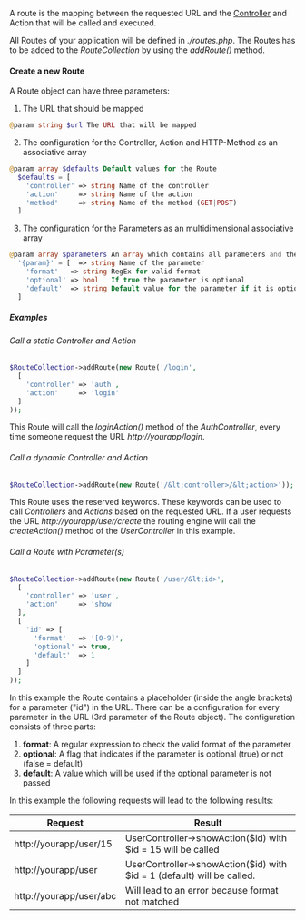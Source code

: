 A route is the mapping between the requested URL and the [Controller](controller.md) and Action that will be called and executed.

All Routes of your application will be defined in *./routes.php*. The Routes has to be added to the *RouteCollection* by using the *addRoute()* method.

#### Create a new Route

A Route object can have three parameters:
1. The URL that should be mapped
```php
@param string $url The URL that will be mapped
```
2. The configuration for the Controller, Action and HTTP-Method as an associative array
```php
@param array $defaults Default values for the Route
  $defaults = [
    'controller' => string Name of the controller
    'action'     => string Name of the action
    'method'     => string Name of the method (GET|POST)
  ]
```
3. The configuration for the Parameters as an multidimensional associative array
```php
@param array $parameters An array which contains all parameters and their options
  '{param}' = [  => string Name of the parameter
    'format'   => string RegEx for valid format
    'optional' => bool   If true the parameter is optional
    'default'  => string Default value for the parameter if it is optional
  ]
```

##### Examples
###### Call a static Controller and Action

```php
$RouteCollection->addRoute(new Route('/login',
  [
    'controller' => 'auth',
    'action'	 => 'login'
  ]
));
```
This Route will call the *loginAction()* method of the *AuthController*, every time someone request the URL *http://yourapp/login*.

###### Call a dynamic Controller and Action

```php
$RouteCollection->addRoute(new Route('/&lt;controller>/&lt;action>'));
```
This Route uses the reserved keywords. These keywords can be used to call *Controllers* and *Actions* based on the requested URL.
If a user requests the URL *http://yourapp/user/create* the routing engine will call the *createAction()* method of the *UserController* in this example.

###### Call a Route with Parameter(s)

```php
$RouteCollection->addRoute(new Route('/user/&lt;id>',
  [
    'controller' => 'user',
    'action'	 => 'show'
  ],
  [
    'id' => [
      'format'   => '[0-9]',
      'optional' => true,
      'default'  => 1
    ]
  ]
));
```

In this example the Route contains a placeholder (inside the angle brackets) for a parameter ("id") in the URL.
There can be a configuration for every parameter in the URL (3rd parameter of the Route object).
The configuration consists of three parts:
1. **format**: A regular expression to check the valid format of the parameter
2. **optional**: A flag that indicates if the parameter is optional (true) or not (false = default)
3. **default**: A value which will be used if the optional parameter is not passed

In this example the following requests will lead to the following results:

Request | Result
--- | ---
http://yourapp/user/15 | UserController->showAction($id) with $id = 15 will be called
http://yourapp/user | UserController->showAction($id) with $id = 1 (default) will be called.
http://yourapp/user/abc | Will lead to an error because format not matched